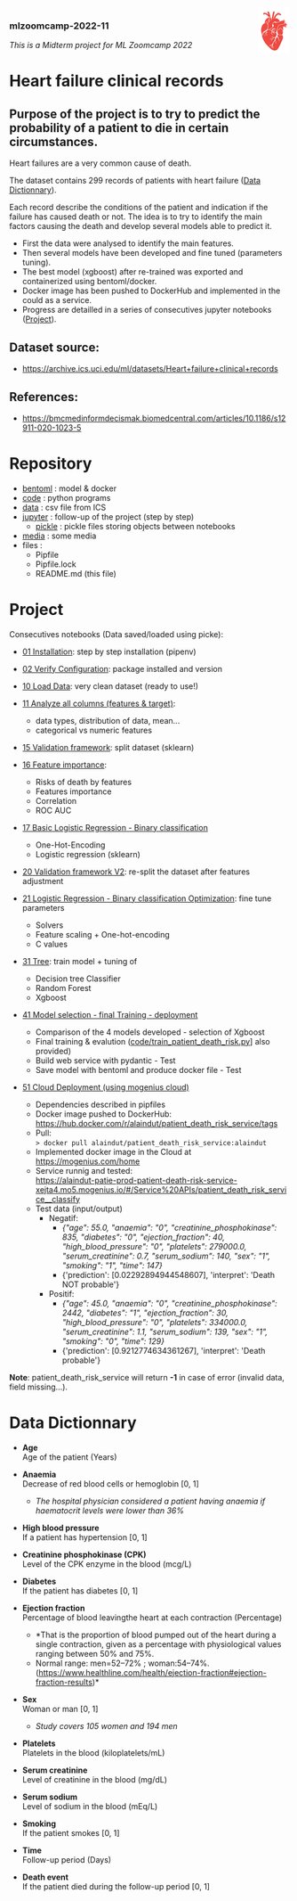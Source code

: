 <img align="right" src="media/heart.png">

### mlzoomcamp-2022-11
*This is a Midterm project for ML Zoomcamp 2022*

# Heart failure clinical records

## Purpose of the project is to try to predict the probability of a patient to die in certain circumstances.

Heart failures are a very common cause of death.

The dataset contains 299 records of patients with heart failure ([Data Dictionnary](#data-dictionnary)). 

Each record describe the conditions of the patient and indication if the failure has caused death or not.
The idea is to try to identify the main factors causing the death and develop several models able to predict it.

- First the data were analysed to identify the main features.
- Then several models have been developed and fine tuned (parameters tuning).
- The best model (xgboost) after re-trained was exported and containerized using bentoml/docker.
- Docker image has been pushed to DockerHub and implemented in the could as a service.
- Progress are detailled in a series of consecutives jupyter notebooks ([Project](#project)). 

## Dataset source: 
- https://archive.ics.uci.edu/ml/datasets/Heart+failure+clinical+records 

## References:
- https://bmcmedinformdecismak.biomedcentral.com/articles/10.1186/s12911-020-1023-5


 

# Repository
- [bentoml](/bentoml/) :  model & docker
- [code](/code/) : python programs
- [data](/data/) : csv file from ICS
- [jupyter](/jupyter/) : follow-up of the project (step by step)
    - [pickle](/jupyter/pickle/) : pickle files storing objects between notebooks
- [media](/media/) : some media
- files : 
    - Pipfile
    - Pipfile.lock 
    - README.md (this file)


# Project
Consecutives notebooks (Data saved/loaded using picke):

- [01 Installation](/jupyter/01%20installation.md): step by step installation (pipenv)

- [02 Verify Configuration](/jupyter/02%20Verify%20Configuration.ipynb): package installed and version 
    
- [10 Load Data](jupyter/10%20Load%20Data.ipynb): very clean dataset (ready to use!)

- [11 Analyze all columns (features & target)](jupyter/11%20Analyze%20all%20columns%20(features%20&%20target).ipynb): 
    - data types, distribution of data, mean...
    - categorical vs numeric features    

- [15 Validation framework](jupyter/15%20Validation%20framework.ipynb): split dataset (sklearn)

- [16 Feature importance](jupyter/16%20Feature%20importance.ipynb): 
    - Risks of death by features
    - Features importance
    - Correlation
    - ROC AUC    

- [17 Basic Logistic Regression - Binary classification](jupyter/17%20Basic%20Logistic%20Regression%20-%20Binary%20classification.ipynb)
    - One-Hot-Encoding
    - Logistic regression (sklearn)     

- [20 Validation framework V2](jupyter/20%20Validation%20framework%20V2.ipynb): re-split the dataset after features adjustment    


- [21 Logistic Regression - Binary classification Optimization](jupyter/21%20Logistic%20Regression%20-%20Binary%20classification%20Optimization.ipynb): fine tune parameters
    - Solvers
    - Feature scaling + One-hot-encoding
    - C values

- [31 Tree](jupyter/31Tree.ipynb): train model + tuning of
    - Decision tree Classifier
    - Random Forest
    - Xgboost   

- [41 Model selection - final Training - deployment](jupyter/41%20Model%20selection%20-%20final%20Training%20-%20deployment.ipynb)
    - Comparison of the 4 models developed - selection of Xgboost
    - Final training & evalution ([code/train_patient_death_risk.py](code/train_patient_death_risk.py)] also provided)
    - Build web service with pydantic - Test 
    - Save model with bentoml and produce docker file - Test   

- [51 Cloud Deployment (using mogenius cloud)](jupyter/51%20Cloud%20Deployment%20(using%20mogenius%20cloud).ipynb)
    - Dependencies described in pipfiles 
    - Docker image pushed to DockerHub:       
        https://hub.docker.com/r/alaindut/patient_death_risk_service/tags
    - Pull:      
        ```> docker pull alaindut/patient_death_risk_service:alaindut```
    - Implemented docker image in the Cloud at https://mogenius.com/home
    - Service runnig and tested:      
        https://alaindut-patie-prod-patient-death-risk-service-xejta4.mo5.mogenius.io/#/Service%20APIs/patient_death_risk_service__classify
    - Test data (input/output)
    	- Negatif: 
    		- *{"age": 55.0, "anaemia": "0", "creatinine_phosphokinase": 835, "diabetes": "0", "ejection_fraction": 40, "high_blood_pressure": "0", "platelets": 279000.0, "serum_creatinine": 0.7, "serum_sodium": 140, "sex": "1", "smoking": "1", "time": 147}*
    		- {'prediction': [0.02292894944548607], 'interpret': 'Death NOT probable'}
    	- Positif: 
    		- *{"age": 45.0, "anaemia": "0", "creatinine_phosphokinase": 2442, "diabetes": "1", "ejection_fraction": 30, "high_blood_pressure": "0", "platelets": 334000.0, "serum_creatinine": 1.1, "serum_sodium": 139, "sex": "1", "smoking": "0", "time": 129}*
    		- {'prediction': [0.9212774634361267], 'interpret': 'Death probable'}

**Note**: patient_death_risk_service will return **-1** in case of error (invalid data, field missing...).


# Data Dictionnary

- **Age**     	
Age of the patient (Years)

- **Anaemia**  
Decrease of red blood cells or hemoglobin [0, 1] 
   - *The hospital physician considered a patient having anaemia if haematocrit levels were lower than 36%*

- **High blood pressure**  	
If a patient has hypertension [0, 1]	

- **Creatinine phosphokinase (CPK)**  
Level of the CPK enzyme in the blood (mcg/L)
	 	 	 
- **Diabetes**  	
If the patient has diabetes	[0, 1]

- **Ejection fraction**  	
Percentage of blood leavingthe heart at each contraction (Percentage)
    - *That is the proportion of blood pumped out of the heart during a single contraction, given as a percentage with physiological values ranging between 50% and 75%.
    - Normal range: men=52–72% ; woman:54–74%. (https://www.healthline.com/health/ejection-fraction#ejection-fraction-results)* 

- **Sex**  
Woman or man [0, 1]
    - *Study covers 105 women and 194 men*

- **Platelets**  
Platelets in the blood (kiloplatelets/mL)

- **Serum creatinine**  	
Level of creatinine in the blood (mg/dL)	

- **Serum sodium**  	
Level of sodium in the blood (mEq/L)  

- **Smoking**  
If the patient smokes [0, 1]	

- **Time**  	
Follow-up period (Days)   

- **Death event**  
If the patient died during the follow-up period	[0, 1]



